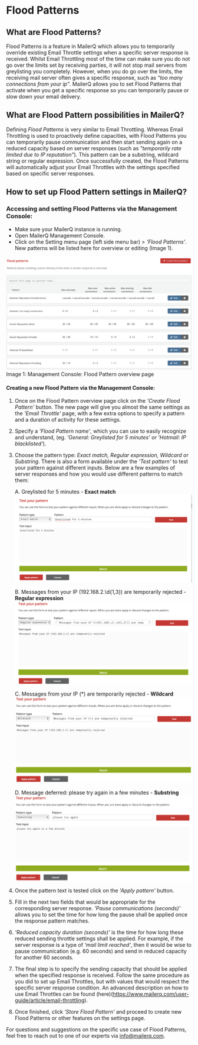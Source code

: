# Flood Patterns
## What are Flood Patterns?
Flood Patterns is a feature in MailerQ which allows you to temporarily override existing Email Throttle settings when a specific server response is received. Whilst Email Throttling most of the time can make sure you do not go over the limits set by receiving parties, it will not stop mail servers from greylisting you completely. However, when you do go over the limits, the receiving mail server often gives a specific response, such as *"too many connections from your ip"*. MailerQ allows you to set Flood Patterns that activate when you get a specific response so you can temporarily pause or slow down your email delivery.

## What are Flood Pattern possibilities in MailerQ?
Defining *Flood Patterns* is very similar to Email Throttling. Whereas Email Throttling is used to proactively define capacities, with Flood Patterns you can temporarily pause communication and then start sending again on a reduced capacity based on server responses (such as *"temporarily rate limited due to IP reputation"*). This pattern can be a substring, wildcard string or regular expression. Once successfully created, the Flood Patterns will automatically adjust your Email Throttles with the settings specified based on specific server responses.

## How to set up Flood Pattern settings in MailerQ?
### Accessing and setting Flood Patterns via the Management Console:
- Make sure your MailerQ instance is running.
- Open MailerQ Management Console.
- Click on the Setting menu page (left side menu bar) > *'Flood Patterns'*. New patterns will be listed here for overview or editing (Image 1).

![Flood Pattern overview](../Images/flood-patterns-1.png)
Image 1: Management Console: Flood Pattern overview page

#### Creating a new Flood Pattern via the Management Console:
1. Once on the Flood Pattern overview page click on the *'Create Flood Pattern'* button. The new page will give you almost the same settings as the *'Email Throttle'* page, with a few extra options to specify a pattern and a duration of activity for these settings. 
2. Specify a *'Flood Pattern name'*, which you can use to easily recognize and understand, (eg. *'General: Greylisted for 5 minutes' or 'Hotmail: IP blacklisted'*).
3. Choose the pattern type: *Exact match, Regular expression, Wildcard or Substring*. There is also a form available under the *'Test pattern'* to test your pattern against different inputs. Below are a few examples of server responses and how you would use different patterns to match them:

	A. Greylisted for 5 minutes - **Exact match**
	![Exact match](../Images/flood-patterns-2.png)

	B. Messages from your IP \(192\.168\.2\.\d{1,3}\) are temporarily rejected - **Regular expression**
	![Regular expression](../Images/flood-patterns-3.png)

	C. Messages from your IP (\*\) are temporarily rejected - **Wildcard**
	![Wildcard](../Images/flood-patterns-4.png)

	D. Message deferred: please try again in a few minutes - **Substring**
	![Substring](../Images/flood-patterns-5.png)

4. Once the pattern text is tested click on the *'Apply pattern'* button.
5. Fill in the next two fields that would be appropriate for the corresponding server response. *'Pause communications (seconds)'* allows you to set the time for how long the pause shall be applied once the response pattern matches. 
6. *'Reduced capacity duration (seconds)'* is the time for how long these reduced sending throttle settings shall be applied. For example, if the server response is a type of  *'mail limit reached'*, then it would be wise to pause communication (e.g. 60 seconds) and send in reduced capacity for another 60 seconds.
7. The final step is to specify the sending capacity that should be applied when the specified response is received. Follow the same procedure as you did to set up Email Throttles, but with values that would respect the specific server response condition. An advanced description on how to use Email Throttles can be found (here)(https://www.mailerq.com/user-guide/article/email-throttling).
8. Once finished, click *'Store Flood Pattern'* and proceed to create new Flood Patterns or other features on the settings page.

For questions and suggestions on the specific use case of Flood Patterns, feel free to reach out to one of our experts via [info@mailerq.com](mailto:info@mailerq.com).



